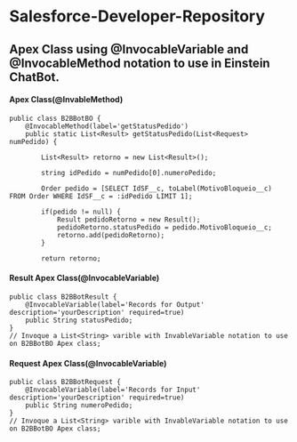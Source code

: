 # Salesforce-Developer-Repository

## Apex Class using @InvocableVariable and @InvocableMethod notation to use in Einstein ChatBot. 

#### Apex Class(@InvableMethod)
```
public class B2BBotBO {
    @InvocableMethod(label='getStatusPedido')
    public static List<Result> getStatusPedido(List<Request> numPedido) {
                                       
        List<Result> retorno = new List<Result>();
        
        string idPedido = numPedido[0].numeroPedido;
        
        Order pedido = [SELECT IdSF__c, toLabel(MotivoBloqueio__c) FROM Order WHERE IdSF__c = :idPedido LIMIT 1];
        
        if(pedido != null) {                
            Result pedidoRetorno = new Result();        
            pedidoRetorno.statusPedido = pedido.MotivoBloqueio__c;                        
            retorno.add(pedidoRetorno);
        }
        
        return retorno;
```
#### Result Apex Class(@InvocableVariable)
```
public class B2BBotResult {
    @InvocableVariable(label='Records for Output' description='yourDescription' required=true)
    public String statusPedido;
}
// Invoque a List<String> varible with InvableVariable notation to use on B2BBotBO Apex class;
```
#### Request Apex Class(@InvocableVariable)
```
public class B2BBotRequest {
	@InvocableVariable(label='Records for Input' description='yourDescription' required=true)
    public String numeroPedido;
}
// Invoque a List<String> varible with InvableVariable notation to use on B2BBotBO Apex class;
```
